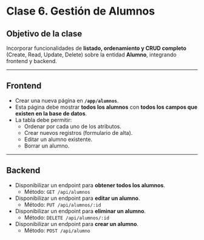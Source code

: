 # Clase 6. Gestión de Alumnos

## Objetivo de la clase
Incorporar funcionalidades de **listado, ordenamiento y CRUD completo** (Create, Read, Update, Delete) sobre la entidad **Alumno**, integrando frontend y backend.

---

## Frontend

- Crear una nueva página en **`/app/alumnos`**.
- Esta página debe mostrar **todos los alumnos** con **todos los campos que existen en la base de datos**.
- La tabla debe permitir:
  - Ordenar por cada uno de los atributos.
  - Crear nuevos registros (formulario de alta).
  - Editar un alumno existente.
  - Borrar un alumno.

---

## Backend

- Disponibilizar un endpoint para **obtener todos los alumnos**.  
  - Método: `GET /api/alumnos`
- Disponibilizar un endpoint para **editar un alumno**.  
  - Método: `PUT /api/alumnos/:id`
- Disponibilizar un endpoint para **eliminar un alumno**.  
  - Método: `DELETE /api/alumnos/:id`
- Disponibilizar un endpoint para **crear un alumno**.  
  - Método: `POST /api/alumno`